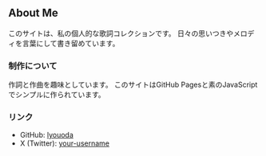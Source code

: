## About Me

このサイトは、私の個人的な歌詞コレクションです。
日々の思いつきやメロディを言葉にして書き留めています。

### 制作について

作詞と作曲を趣味としています。
このサイトはGitHub Pagesと素のJavaScriptでシンプルに作られています。

### リンク

- GitHub: [lyouoda](https://github.com/lyouoda)
- X (Twitter): [your-username](https://twitter.com/your-username)
